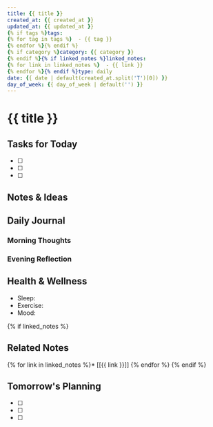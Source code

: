 ```yaml
---
title: {{ title }}
created_at: {{ created_at }}
updated_at: {{ updated_at }}
{% if tags %}tags:
{% for tag in tags %}  - {{ tag }}
{% endfor %}{% endif %}
{% if category %}category: {{ category }}
{% endif %}{% if linked_notes %}linked_notes:
{% for link in linked_notes %}  - {{ link }}
{% endfor %}{% endif %}type: daily
date: {{ date | default(created_at.split('T')[0]) }}
day_of_week: {{ day_of_week | default('') }}
---
```


# {{ title }}

## Tasks for Today

- [ ] 
- [ ] 
- [ ] 

## Notes & Ideas

## Daily Journal

### Morning Thoughts


### Evening Reflection


## Health & Wellness

- Sleep: 
- Exercise: 
- Mood: 

{% if linked_notes %}
## Related Notes

{% for link in linked_notes %}* [[{{ link }}]]
{% endfor %}
{% endif %}

## Tomorrow's Planning

- [ ] 
- [ ] 
- [ ]